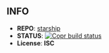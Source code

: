 ## INFO

- **REPO**: [starship](https://github.com/starship/starship)
- **STATUS**: [![Copr build status](https://copr.fedorainfracloud.org/coprs/clarlok/lost/package/rust-starship/status_image/last_build.png)](https://copr.fedorainfracloud.org/coprs/clarlok/lost/package/rust-starship/)
- **License**: **ISC**
